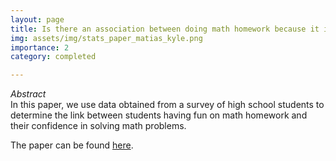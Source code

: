 ```yaml
---
layout: page
title: Is there an association between doing math homework because it is fun and average math confidence in high school students?
img: assets/img/stats_paper_matias_kyle.png
importance: 2
category: completed

---
```


<i>Abstract </i>
<br>
In this paper, we use data obtained from a survey of high school students to determine the link between students having fun on math homework and their confidence in solving math problems.

<p> The paper can be found <a href="https://quadcryo.github.io/quadcryo/projectpdf/matias-relyea-kyle-hollars-math-fun-confidence-stats.pdf">here</a>.</p>



